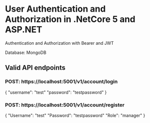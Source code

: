 # User Authentication and Authorization in .NetCore 5 and ASP.NET
Authentication and Authorization with Bearer and JWT 

Database: MongoDB

## Valid API endpoints
### POST: https://localhost:5001/v1/account/login
{
  "username": "test"
  "password": "testpassword"
}

### POST: https://localhost:5001/v1/account/register
{
  "Username": "test"
  "Password": "testpassword"
  "Role": "manager"
}
